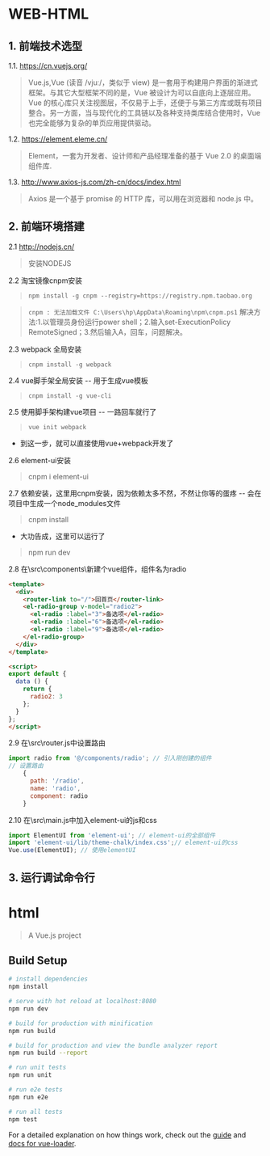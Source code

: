 # WEB-HTML
## 1. 前端技术选型
1.1. https://cn.vuejs.org/
> Vue.js,Vue (读音 /vjuː/，类似于 view) 是一套用于构建用户界面的渐进式框架。与其它大型框架不同的是，Vue 被设计为可以自底向上逐层应用。Vue 的核心库只关注视图层，不仅易于上手，还便于与第三方库或既有项目整合。另一方面，当与现代化的工具链以及各种支持类库结合使用时，Vue 也完全能够为复杂的单页应用提供驱动。

1.2. https://element.eleme.cn/
> Element，一套为开发者、设计师和产品经理准备的基于 Vue 2.0 的桌面端组件库.

1.3. http://www.axios-js.com/zh-cn/docs/index.html
> Axios 是一个基于 promise 的 HTTP 库，可以用在浏览器和 node.js 中。

## 2. 前端环境搭建
2.1 http://nodejs.cn/
> 安装NODEJS

2.2 淘宝镜像cnpm安装
> `npm install -g cnpm --registry=https://registry.npm.taobao.org`

> `cnpm : 无法加载文件 C:\Users\hp\AppData\Roaming\npm\cnpm.ps1` 解决方法:1.以管理员身份运行power shell；2.输入set-ExecutionPolicy RemoteSigned；3.然后输入A，回车，问题解决。

2.3 webpack 全局安装
> `cnpm install -g webpack`

2.4 vue脚手架全局安装 -- 用于生成vue模板
> `cnpm install -g vue-cli`

2.5 使用脚手架构建vue项目 -- 一路回车就行了
> `vue init webpack`

* 到这一步，就可以直接使用vue+webpack开发了

2.6 element-ui安装
> cnpm i element-ui

2.7 依赖安装，这里用cnpm安装，因为依赖太多不然，不然让你等的蛋疼 -- 会在项目中生成一个node_modules文件
> cnpm install

* 大功告成，这里可以运行了
> npm run dev

2.8 在\src\components\新建个vue组件，组件名为radio
```html
<template>
  <div>
    <router-link to="/">回首页</router-link>
    <el-radio-group v-model="radio2">
      <el-radio :label="3">备选项</el-radio>
      <el-radio :label="6">备选项</el-radio>
      <el-radio :label="9">备选项</el-radio>
    </el-radio-group>
  </div>
</template>

<script>
export default {
  data () {
    return {
      radio2: 3
    };
  }
};
</script>

```

2.9 在\src\router.js中设置路由
```js
import radio from '@/components/radio'; // 引入刚创建的组件
// 设置路由
    {
      path: '/radio',
      name: 'radio',
      component: radio
    }
```

2.10 在\src\main.js中加入element-ui的js和css
```js
import ElementUI from 'element-ui'; // element-ui的全部组件
import 'element-ui/lib/theme-chalk/index.css';// element-ui的css
Vue.use(ElementUI); // 使用elementUI
```


## 3. 运行调试命令行
# html

> A Vue.js project

## Build Setup

``` bash
# install dependencies
npm install

# serve with hot reload at localhost:8080
npm run dev

# build for production with minification
npm run build

# build for production and view the bundle analyzer report
npm run build --report

# run unit tests
npm run unit

# run e2e tests
npm run e2e

# run all tests
npm test
```

For a detailed explanation on how things work, check out the [guide](http://vuejs-templates.github.io/webpack/) and [docs for vue-loader](http://vuejs.github.io/vue-loader).
